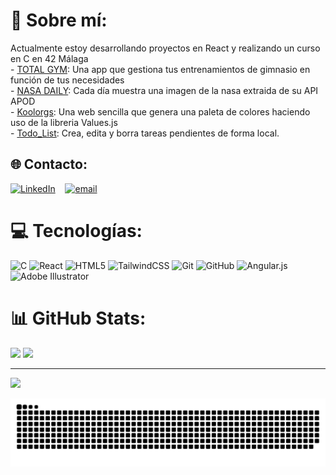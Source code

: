 # 💫 Sobre mí:
Actualmente estoy desarrollando proyectos en React y realizando un curso en C en 42 Málaga<br/>
  -&nbsp;[TOTAL GYM](https://gym-react-877f8.web.app/): Una app que gestiona tus entrenamientos de gimnasio en función de tus necesidades<br/>
  -&nbsp;[NASA DAILY](https://nasa-daily-react.web.app/): Cada día muestra una imagen de la nasa extraida de su API APOD<br/>
  -&nbsp;[Koolorgs](https://koolorgs-host.web.app/): Una web sencilla que genera una paleta de colores haciendo uso de la libreria Values.js<br/>
  -&nbsp;[Todo_List](https://todo-list-reactt.web.app/): Crea, edita y borra tareas pendientes de forma local.

## 🌐 Contacto:
[![LinkedIn](https://img.shields.io/badge/LinkedIn-%230077B5.svg?logo=linkedin&logoColor=white)](https://www.linkedin.com/in/alvaro-to-cia/) &nbsp;&nbsp;&nbsp;[![email](https://img.shields.io/badge/Email-D14836?logo=gmail&logoColor=white)](mailto:alvaro.to.cia@gmail.com) 
# 💻 Tecnologías:
![C](https://img.shields.io/badge/c-%2300599C.svg?style=for-the-badge&logo=c&logoColor=white) ![React](https://img.shields.io/badge/react-%2320232a.svg?style=for-the-badge&logo=react&logoColor=%2361DAFB) ![HTML5](https://img.shields.io/badge/html5-%23E34F26.svg?style=for-the-badge&logo=html5&logoColor=white) ![TailwindCSS](https://img.shields.io/badge/tailwindcss-%2338B2AC.svg?style=for-the-badge&logo=tailwind-css&logoColor=white) ![Git](https://img.shields.io/badge/git-%23F05033.svg?style=for-the-badge&logo=git&logoColor=white) ![GitHub](https://img.shields.io/badge/github-%23121011.svg?style=for-the-badge&logo=github&logoColor=white) ![Angular.js](https://img.shields.io/badge/angular.js-%23E23237.svg?style=for-the-badge&logo=angularjs&logoColor=white) ![Adobe Illustrator](https://img.shields.io/badge/adobe%20illustrator-%23FF9A00.svg?style=for-the-badge&logo=adobe%20illustrator&logoColor=white)
# 📊 GitHub Stats:
![](https://github-readme-stats.vercel.app/api/top-langs/?username=laynt00&theme=synthwave&hide_border=false&include_all_commits=false&count_private=false&layout=compact)
![](https://nirzak-streak-stats.vercel.app/?user=laynt00&theme=synthwave&hide_border=false)

---
[![](https://visitcount.itsvg.in/api?id=laynt00&icon=1&color=8)](https://visitcount.itsvg.in)

<!-- Proudly created with GPRM ( https://gprm.itsvg.in ) -->
<picture>
  <source media="(prefers-color-scheme: dark)" srcset="https://raw.githubusercontent.com/laynt00/laynt00/output/github-snake-dark.svg" />
  <source media="(prefers-color-scheme: light)" srcset="https://raw.githubusercontent.com/laynt00/laynt00/output/github-snake.svg" />
  <img alt="github-snake" src="https://raw.githubusercontent.com/laynt00/laynt00/output/github-snake.svg" />
</picture>

